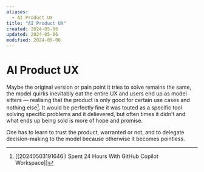```yaml
---
aliases:
  - AI Product UX
title: "AI Product UX"
created: 2024-05-06
updated: 2024-05-06
modified: 2024-05-06
---
```


# AI Product UX

Maybe the original version or pain point it tries to solve remains the same, the model quirks inevitably eat the entire UX and users end up as model sitters — realising that the product is only good for certain use cases and nothing else[^1].  It would be perfectly fine it was touted as a specific tool solving specific problems and it delievered, but often times it didn't and what ends up being sold is more of hope and promise.

One has to learn to trust the product, warranted or not, and to delegate decision-making to the model because otherwise it becomes pointless.

[^1]: [[20240503191646|I Spent 24 Hours With GitHub Copilot Workspace]]